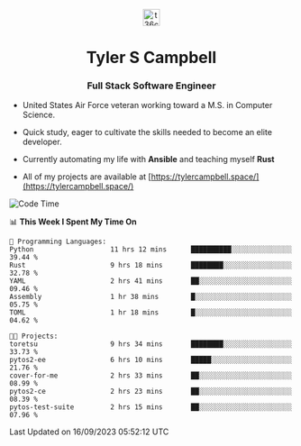 <p align="center">
<a href="https://www.linkedin.com/in/t36campbell" target="blank"><img align="center" src="https://ik.imagekit.io/t36campbell/Portfolio/linkedin.png.original_m8bbGgPh6.png" alt="t36campbell" height="30" width="30" /></a>
</p>
<h1 align="center">Tyler S Campbell</h1>
<h3 align="center">Full Stack Software Engineer</h3>

* United States Air Force veteran working toward a M.S. in Computer Science.

* Quick study, eager to cultivate the skills needed to become an elite developer.

* Currently automating my life with **Ansible** and teaching myself **Rust**

* All of my projects are available at [https://tylercampbell.space/](https://tylercampbell.space/)

<!--START_SECTION:waka-->
![Code Time](http://img.shields.io/badge/Code%20Time-2%2C819%20hrs%2023%20mins-blue)

📊 **This Week I Spent My Time On** 

```text
💬 Programming Languages: 
Python                   11 hrs 12 mins      ██████████░░░░░░░░░░░░░░░   39.44 % 
Rust                     9 hrs 18 mins       ████████░░░░░░░░░░░░░░░░░   32.78 % 
YAML                     2 hrs 41 mins       ██░░░░░░░░░░░░░░░░░░░░░░░   09.46 % 
Assembly                 1 hr 38 mins        █░░░░░░░░░░░░░░░░░░░░░░░░   05.75 % 
TOML                     1 hr 18 mins        █░░░░░░░░░░░░░░░░░░░░░░░░   04.62 % 

🐱‍💻 Projects: 
toretsu                  9 hrs 34 mins       ████████░░░░░░░░░░░░░░░░░   33.73 % 
pytos2-ee                6 hrs 10 mins       █████░░░░░░░░░░░░░░░░░░░░   21.76 % 
cover-for-me             2 hrs 33 mins       ██░░░░░░░░░░░░░░░░░░░░░░░   08.99 % 
pytos2-ce                2 hrs 23 mins       ██░░░░░░░░░░░░░░░░░░░░░░░   08.39 % 
pytos-test-suite         2 hrs 15 mins       ██░░░░░░░░░░░░░░░░░░░░░░░   07.96 % 
```


 Last Updated on 16/09/2023 05:52:12 UTC
<!--END_SECTION:waka-->
